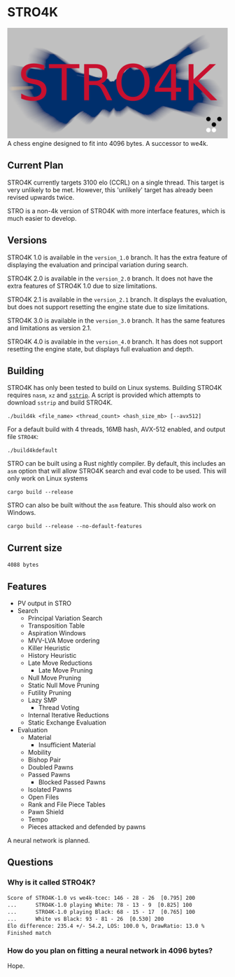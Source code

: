 # STRO4K
![logo](logo.png)
A chess engine designed to fit into 4096 bytes. A successor to we4k.

## Current Plan
STRO4K currently targets 3100 elo (CCRL) on a single thread. This target is very unlikely to be met. However, this 'unlikely' target has already been revised upwards twice.

STRO is a non-4k version of STRO4K with more interface features, which is much easier to develop.

## Versions
STRO4K 1.0 is available in the `version_1.0` branch. It has the extra feature of displaying the evaluation and principal variation during search.

STRO4K 2.0 is available in the `version_2.0` branch. It does not have the extra features of STRO4K 1.0 due to size limitations.

STRO4K 2.1 is available in the `version_2.1` branch. It displays the evaluation, but does not support resetting the engine state due to size limitations.

STRO4K 3.0 is available in the `version_3.0` branch. It has the same features and limitations as version 2.1.

STRO4K 4.0 is available in the `version_4.0` branch. It has does not support resetting the engine state, but displays full evaluation and depth.

## Building
STRO4K has only been tested to build on Linux systems. Building STRO4K requires `nasm`, `xz` and [`sstrip`](https://github.com/aunali1/super-strip). A script is provided which attempts to download `sstrip` and build STRO4K.

```
./build4k <file_name> <thread_count> <hash_size_mb> [--avx512]
```

For a default build with 4 threads, 16MB hash, AVX-512 enabled, and output file `STRO4K`:
```
./build4kdefault
```

STRO can be built using a Rust nightly compiler. By default, this includes an `asm` option that will allow STRO4K search and eval code to be used. This will only work on Linux systems
```
cargo build --release
```

STRO can also be built without the `asm` feature. This should also work on Windows.
```
cargo build --release --no-default-features
```

## Current size
```
4088 bytes
```
## Features
* PV output in STRO
* Search
    * Principal Variation Search
    * Transposition Table
    * Aspiration Windows
    * MVV-LVA Move ordering
    * Killer Heuristic
    * History Heuristic
    * Late Move Reductions
        * Late Move Pruning
    * Null Move Pruning
    * Static Null Move Pruning
    * Futility Pruning
    * Lazy SMP
        * Thread Voting
    * Internal Iterative Reductions
    * Static Exchange Evaluation
* Evaluation
    * Material
        * Insufficient Material
    * Mobility
    * Bishop Pair
    * Doubled Pawns
    * Passed Pawns
        * Blocked Passed Pawns
    * Isolated Pawns
    * Open Files
    * Rank and File Piece Tables
    * Pawn Shield
    * Tempo
    * Pieces attacked and defended by pawns

A neural network is planned.

## Questions
### Why is it called STRO4K?
```
Score of STRO4K-1.0 vs we4k-tcec: 146 - 28 - 26  [0.795] 200
...      STRO4K-1.0 playing White: 78 - 13 - 9  [0.825] 100
...      STRO4K-1.0 playing Black: 68 - 15 - 17  [0.765] 100
...      White vs Black: 93 - 81 - 26  [0.530] 200
Elo difference: 235.4 +/- 54.2, LOS: 100.0 %, DrawRatio: 13.0 %
Finished match
```

### How do you plan on fitting a neural network in 4096 bytes?
Hope.
